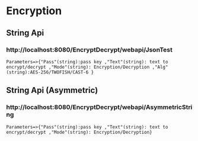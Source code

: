# Encryption

## String Api
### http://localhost:8080/EncryptDecrypt/webapi/JsonTest
    Parameters=>{"Pass"(string):pass key ,"Text"(string): text to encrypt/decrypt ,"Mode"(string): Encryption/Decryption ,"Alg"(string):AES-256/TWOFISH/CAST-6 }
## String Api (Asymmetric)
### http://localhost:8080/EncryptDecrypt/webapi/AsymmetricString
    Parameters=>{"Pass"(string):pass key ,"Text"(string): text to encrypt/decrypt ,"Mode"(string): Encryption/Decryption}

     


    
   
